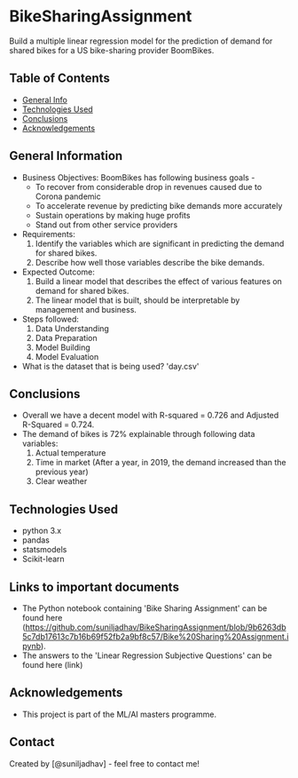 # BikeSharingAssignment
Build a multiple linear regression model for the prediction of demand for shared bikes for a US bike-sharing provider BoomBikes.

## Table of Contents
* [General Info](#general-information)
* [Technologies Used](#technologies-used)
* [Conclusions](#conclusions)
* [Acknowledgements](#acknowledgements)


## General Information
- Business Objectives:
  BoomBikes has following business goals -
  - To recover from considerable drop in revenues caused due to Corona pandemic
  - To accelerate revenue by predicting bike demands more accurately
  - Sustain operations by making huge profits
  - Stand out from other service providers
- Requirements:
  1. Identify the variables which are significant in predicting the demand for shared bikes.
  2. Describe how well those variables describe the bike demands.
- Expected Outcome:
  1. Build a linear model that describes the effect of various features on demand for shared bikes.
  2. The linear model that is built, should be interpretable by management and business.
- Steps followed:
  1. Data Understanding
  2. Data Preparation
  3. Model Building
  4. Model Evaluation
- What is the dataset that is being used?
  'day.csv'


## Conclusions
- Overall we have a decent model with R-squared = 0.726 and Adjusted R-Squared = 0.724.
- The demand of bikes is 72% explainable through following data variables:
  1.  Actual temperature
  2.  Time in market (After a year, in 2019, the demand increased than the previous year)
  3.  Clear weather


## Technologies Used
- python 3.x
- pandas
- statsmodels
- Scikit-learn

## Links to important documents
- The Python notebook containing 'Bike Sharing Assignment' can be found here (https://github.com/suniljadhav/BikeSharingAssignment/blob/9b6263db5c7db17613c7b16b69f52fb2a9bf8c57/Bike%20Sharing%20Assignment.ipynb).
- The answers to the 'Linear Regression Subjective Questions' can be found here (link)


## Acknowledgements
- This project is part of the ML/AI masters programme.


## Contact
Created by [@suniljadhav] - feel free to contact me!
